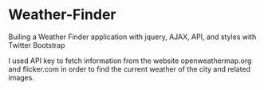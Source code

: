 # Weather-Finder

Builing a Weather Finder application with jquery, AJAX, API, and styles with Twitter Bootstrap

 I used API key to fetch information from the website openweathermap.org and flicker.com in order to find the current weather of the city and related images.
